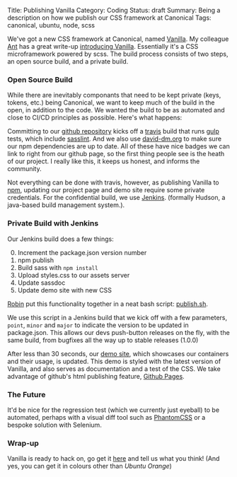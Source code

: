 Title: Publishing Vanilla
Category: Coding
Status: draft
Summary: Being a description on how we publish our CSS framework at Canonical
Tags: canonical, ubuntu, node, scss


We've got a new CSS framework at Canonical, named [Vanilla](http://ubuntudesign.github.io/vanilla-framework/). My colleague [Ant](http://design.canonical.com/author/ya-bo-ng/) has a great write-up [introducing Vanilla](http://design.canonical.com/2015/06/introducing-vanilla/). Essentially it's a CSS microframework powered by scss. The build process consists of two steps, an open source build, and a private build.

### Open Source Build
While there are inevitably componants that need to be kept private (keys, tokens, etc.) being Canonical, we want to keep much of the build in the open, in addition to the code. We wanted the build to be as automated and close to CI/CD principles as possible. Here's what happens:

Committing to our [github repository](https://github.com/ubuntudesign/vanilla-framework) kicks off a [travis](https://travis-ci.org/ubuntudesign/vanilla-framework) build that runs [gulp](http://gulpjs.com/) tests, which include [sasslint](https://github.com/brigade/scss-lint/). And we also use [david-dm.org](https://david-dm.org/ubuntudesign/vanilla-framework#info=devDependencies) to make sure our npm dependencies are up to date. All of these have nice badges we can link to right from our github page, so the first thing people see is the heath of our project. I really like this, it keeps us honest, and informs the community.

Not everything can be done with travis, however, as publishing Vanilla to [npm](https://www.npmjs.com/), updating our project page and demo site require some private credentials. For the confidential build, we use [Jenkins](https://jenkins-ci.org/). (formally Hudson, a java-based build management system.).

### Private Build with Jenkins
Our Jenkins build does a few things:

0. Increment the package.json version number
0. npm publish
0. Build sass with `npm install`
0. Upload styles.css to our assets server
0. Update sassdoc
0. Update demo site with new CSS


[Robin](http://design.canonical.com/author/nottrobin/) put this functionality together in a neat bash script: [publish.sh](https://github.com/ubuntudesign/vanilla-builder/blob/master/publish.sh).

We use this script in a Jenkins build that we kick off with a few parameters, `point`, `minor` and `major` to indicate the version to be updated in package.json. This allows our devs push-button releases on the fly, with the same build, from bugfixes all the way up to stable releases (1.0.0)

After less than 30 seconds, our [demo site](http://ubuntudesign.github.io/vanilla-framework/demo/), which showcases our containers and their usage, is updated. This demo is styled with the latest version of Vanilla, and also serves as documentation and a test of the CSS. We take advantage of github's html publishing feature, [Github Pages](https://pages.github.com/).

### The Future
It'd be nice for the regression test (which we currently just eyeball) to be automated, perhaps with a visual diff tool such as [PhantomCSS](https://github.com/Huddle/PhantomCSS) or a bespoke solution with Selenium.

### Wrap-up
Vanilla is ready to hack on, go get it [here](http://design.canonical.com/2015/06/introducing-vanilla/) and tell us what you think! (And yes, you can get it in colours other than _Ubuntu Orange_)
